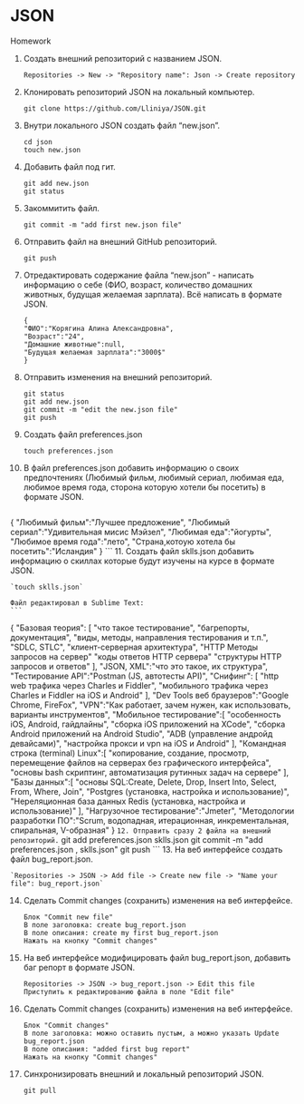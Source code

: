 # JSON
Homework

1. Создать внешний репозиторий c названием JSON.

	`Repositories -> New -> "Repository name": Json -> Create repository`

2. Клонировать репозиторий JSON на локальный компьютер.

	`git clone https://github.com/Lliniya/JSON.git`

3. Внутри локального JSON создать файл “new.json”.
	```
	cd json
	touch new.json
	```
4. Добавить файл под гит.
	```
	git add new.json
	git status
	```
5. Закоммитить файл.

	`git commit -m "add first new.json file"`

6. Отправить файл на внешний GitHub репозиторий.

	`git push`

7. Отредактировать содержание файла “new.json” - написать информацию о себе (ФИО, возраст, количество домашних животных, будущая желаемая зарплата). Всё написать в формате JSON.
	```
	{
	"ФИО":"Корягина Алина Александровна",
	"Возраст":"24",
	"Домашние животные":null,
	"Будущая желаемая зарплата":"3000$"
	}
	```
8. Отправить изменения на внешний репозиторий.
	```
	git status
	git add new.json
	git commit -m "edit the new.json file"
	git push
	```
9. Создать файл preferences.json

	`touch preferences.json`

10. В файл preferences.json добавить информацию о своих предпочтениях (Любимый фильм, любимый сериал, любимая еда, любимое время года, сторона которую хотели бы посетить) в формате JSON.
	```
  {
"Любимый фильм":"Лучшее предложение",
"Любимый сериал":"Удивительная мисис Мэйзел",
"Любимая еда":"йогурты",
"Любимое время года":"лето",
"Страна,котоую хотела бы посетить":"Исландия"
}
	```
11. Создать файл sklls.json добавить информацию о скиллах которые будут изучены на курсе в формате JSON.

	`touch sklls.json`

	Файл редактировал в Sublime Text:
	```
{
"Базовая теория": [
    "что такое тестирование",
    "багрепорты, документация",
    "виды, методы, направления тестирования и т.п.",
    "SDLC, STLC",
    "клиент-серверная архитектура",
    "HTTP Методы запросов на сервер"
    "коды ответов HTTP сервера"
    "структуры HTTP запросов и ответов"
  ],
"JSON, XML":"что это такое, их структура",
"Тестирование API":"Postman (JS, автотесты API)",
"Снифинг": [
    "http web трафика через Charles и Fiddler",
    "мобильного трафика через Charles и Fiddler на iOS и Android"
  ],
"Dev Tools веб браузеров":"Google Chrome, FireFox",
"VPN":"Как работает, зачем нужен, как использовать, варианты инструментов",
"Мобильное тестирование":[
     "особенность iOS, Android, гайдлайны",
     "сборка iOS приложений на XCode",
     "сборка Android приложений на Android Studio",
     "ADB (управление андройд девайсами)",
     "настройка прокси и vpn на iOS и Android"
  ],
"Командная строка (terminal) Linux":[
     "копирование, создание, просмотр, перемещение файлов на серверах без графического интерфейса",
     "основы bash скриптинг, автоматизация рутинных задач на сервере"
  ],
"Базы данных":[
     "основы SQL:Create, Delete, Drop, Insert Into, Select, From, Where, Join",
     "Postgres (установка, настройка и использование)",
     "Нереляционная база данных Redis (установка, настройка и использование)"
  ],
"Нагрузочное тестирование":"Jmeter",
"Методологии разработки ПО":"Scrum, водопадная, итерационная, инкрементальная, спиральная, V-образная"
}
	```
12. Отправить сразу 2 файла на внешний репозиторий.
	```
	git add preferences.json sklls.json
	git commit -m "add preferences.json , sklls.json"
	git push
	```
13. На веб интерфейсе создать файл bug_report.json.

	`Repositories -> JSON -> Add file -> Create new file -> "Name your file": bug_report.json`

14. Сделать Commit changes (сохранить) изменения на веб интерфейсе.
	```
	Блок "Commit new file"
	В поле заголовка: create bug_report.json
	В поле описания: create my first bug_report.json
	Нажать на кнопку "Commit changes"
	```
15. На веб интерфейсе модифицировать файл bug_report.json, добавить баг репорт в формате JSON.
	```
	Repositories -> JSON -> bug_report.json -> Edit this file 
	Приступить к редактированию файла в поле "Edit file"
	```
16. Сделать Commit changes (сохранить) изменения на веб интерфейсе.
	```
	Блок "Commit changes"
	В поле заголовка: можно оставить пустым, а можно указать Update bug_report.json
	В поле описания: "added first bug report"
	Нажать на кнопку "Commit changes"
	```
17. Синхронизировать внешний и локальный репозиторий JSON.

	`git pull`
